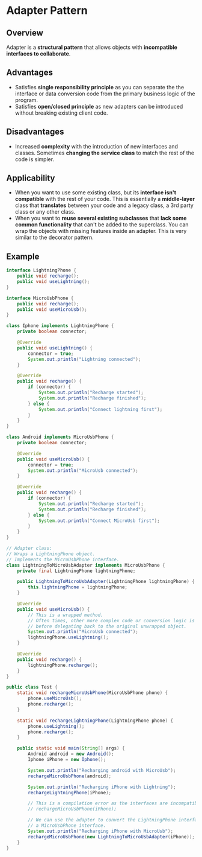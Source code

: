 # Adapter Pattern
## Overview
Adapter is a **structural pattern** that allows objects with **incompatible interfaces to collaborate**.

## Advantages
- Satisfies **single responsibility principle** as you can separate the the interface or data conversion code from the primary business logic of the program.
- Satisfies **open/closed principle** as new adapters can be introduced without breaking existing client code.

## Disadvantages
- Increased **complexity** with the introduction of new interfaces and classes. Sometimes **changing the service class** to match the rest of the code is simpler.

## Applicability
- When you want to use some existing class, but its **interface isn't compatible** with the rest of your code. This is essentially a **middle-layer** class that **translates** between your code and a legacy class, a 3rd party class or any other class.
- When you want to **reuse several existing subclasses** that **lack some common functionality** that can't be added to the superclass. You can wrap the objects with missing features inside an adapter. This is very similar to the decorator pattern.

## Example
```java
interface LightningPhone {
    public void recharge();
    public void useLightning();
}

interface MicroUsbPhone {
    public void recharge();
    public void useMicroUsb();
}

class Iphone implements LightningPhone {
    private boolean connector;

    @Override
    public void useLightning() {
        connector = true;
        System.out.println("Lightning connected");
    }

    @Override
    public void recharge() {
        if (connector) {
            System.out.println("Recharge started");
            System.out.println("Recharge finished");
        } else {
            System.out.println("Connect lightning first");
        }
    }
}

class Android implements MicroUsbPhone {
    private boolean connector;

    @Override
    public void useMicroUsb() {
        connector = true;
        System.out.println("MicroUsb connected");
    }

    @Override
    public void recharge() {
        if (connector) {
            System.out.println("Recharge started");
            System.out.println("Recharge finished");
        } else {
            System.out.println("Connect MicroUsb first");
        }
    }
}

// Adapter class:
// Wraps a LightningPhone object.
// Implements the MicroUsbPhone interface.
class LightningToMicroUsbAdapter implements MicroUsbPhone {
    private final LightningPhone lightningPhone;

    public LightningToMicroUsbAdapter(LightningPhone lightningPhone) {
        this.lightningPhone = lightningPhone;
    }

    @Override
    public void useMicroUsb() {
        // This is a wrapped method.
        // Often times, other more complex code or conversion logic is ran 
        // before delegating back to the original unwrapped object.
        System.out.println("MicroUsb connected");
        lightningPhone.useLightning();
    }

    @Override
    public void recharge() {
        lightningPhone.recharge();
    }
}

public class Test {
    static void rechargeMicroUsbPhone(MicroUsbPhone phone) {
        phone.useMicroUsb();
        phone.recharge();
    }

    static void rechargeLightningPhone(LightningPhone phone) {
        phone.useLightning();
        phone.recharge();
    }

    public static void main(String[] args) {
        Android android = new Android();
        Iphone iPhone = new Iphone();

        System.out.println("Recharging android with MicroUsb");
        rechargeMicroUsbPhone(android);

        System.out.println("Recharging iPhone with Lightning");
        rechargeLightningPhone(iPhone);

        // This is a compilation error as the interfaces are incompatible.
        // rechargeMicroUsbPhone(iPhone);

        // We can use the adapter to convert the LightningPhone interface into 
        // a MicroUsbPhone interface.
        System.out.println("Recharging iPhone with MicroUsb");
        rechargeMicroUsbPhone(new LightningToMicroUsbAdapter(iPhone));
    }
}
```